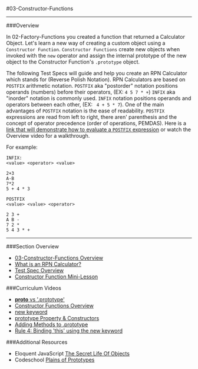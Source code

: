 #03-Constructor-Functions
<hr>

###Overview

In 02-Factory-Functions you created a function that returned a Calculator Object.  Let's learn a new way of creating a custom object using a `Constructor Function`. 
`Constructor Functions` create new objects when invoked with the `new` operator and assign the internal prototype of the new object to the Constructor Function's `.prototype` object.  

The following Test Specs will guide and help you create an RPN Calculator which stands for (Reverse Polish Notation).  RPN Calculators are based on `POSTFIX` arithmetic notation.
`POSTFIX` aka "postorder" notation positions operands (numbers) before their operators, (EX: `4 5 7 * +`) `INFIX` aka "inorder" notation is commonly used. `INFIX` notation positions
operands and operators between each other, (EX: ` 4 + 5 * 7`). One of the main advantages of `POSTFIX` notation is the ease of readability.  `POSTFIX` expressions are read from left
to right, there aren' parenthesis and the concept of operator precedence (order of operations, PEMDAS).  Here is a [link that will demonstrate how to evaluate a `POSTFIX` expression](http://scriptasylum.com/tutorials/infix_postfix/algorithms/postfix-evaluation/)
or watch the Overview video for a walkthrough.
 

For example:

```
INFIX:
<value> <operator> <value>

2+3
A-B
7*2
5 + 4 * 3
```

```
POSTFIX
<value> <value> <operator>

2 3 +
A B -
7 2 *
5 4 3 * + 
```

<hr>

###Section Overview

- [03-Constructor-Functions Overview](https://youtu.be/bDCLUIQx2qU)
- [What is an RPN Calculator?](https://youtu.be/bDCLUIQx2qU)
- [Test Spec Overview](https://youtu.be/bDCLUIQx2qU?t=7m40s)
- [Constructor Function Mini-Lesson](https://youtu.be/bDCLUIQx2qU?t=12m25s)

###Curriculum Videos

- [__proto__ vs '.prototype'](https://learn.fullstackacademy.com/workshop/57a21d1d39616e0300f91dd6/content/5841e3384b5f3d000456e0cf/text)
- [Constructor Functions Overview](https://learn.fullstackacademy.com/workshop/57a21d1d39616e0300f91dd6/content/5841e3443506550004fb1e0c/text)
- [new keyword](https://learn.fullstackacademy.com/workshop/57a21d1d39616e0300f91dd6/content/5841e3533506550004fb1e10/text)
- [prototype Property & Constructors](https://learn.fullstackacademy.com/workshop/57a21d1d39616e0300f91dd6/content/5841e3633506550004fb1e14/text)
- [Adding Methods to .prototype](https://learn.fullstackacademy.com/workshop/57a21d1d39616e0300f91dd6/content/5841e37d3506550004fb1e18/text)
- [Rule 4: Binding 'this' using the new keyword](https://learn.fullstackacademy.com/workshop/57a21d1d39616e0300f91dd6/content/57a379cd196d170300fd6373/text)

###Additional Resources

- Eloquent JavaScript [The Secret Life Of Objects](http://eloquentjavascript.net/06_object.html)
- Codeschool [Plains of Prototypes](http://javascript-roadtrip-part3.codeschool.com/levels/5)  
